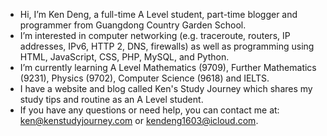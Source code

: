 - Hi, I’m Ken Deng, a full-time A Level student, part-time blogger and programmer from Guangdong Country Garden School.
- I’m interested in computer networking (e.g. traceroute, routers, IP addresses, IPv6, HTTP 2, DNS, firewalls) as well as programming using HTML, JavaScript, CSS, PHP, MySQL, and Python.
- I’m currently learning A Level Mathematics (9709), Further Mathematics (9231), Physics (9702), Computer Science (9618) and IELTS.
- I have a website and blog called Ken's Study Journey which shares my study tips and routine as an A Level student.
- If you have any questions or need help, you can contact me at: ken@kenstudyjourney.com or kendeng1603@icloud.com.

<!---
kendeng1603/kendeng1603 is a ✨ special ✨ repository because its `README.md` (this file) appears on your GitHub profile.
You can click the Preview link to take a look at your changes.
--->
